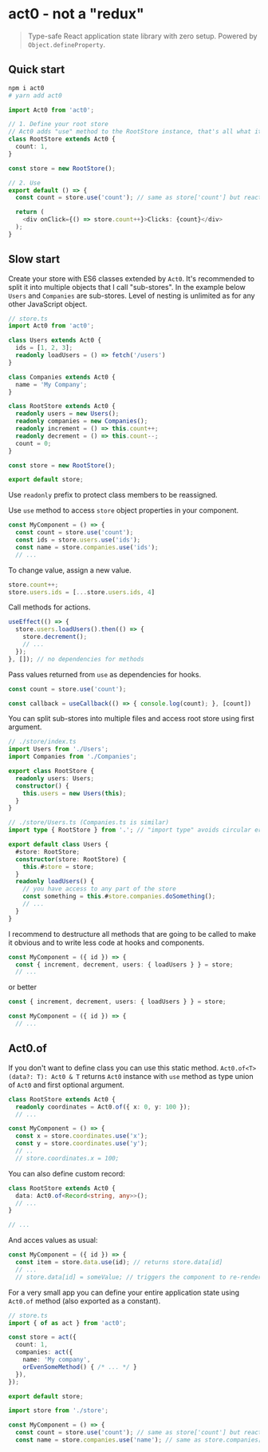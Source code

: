 # act0 - not a "redux"

> Type-safe React application state library with zero setup. Powered by `Object.defineProperty`.

## Quick start

```sh
npm i act0
# yarn add act0
```

```ts
import Act0 from 'act0';

// 1. Define your root store
// Act0 adds "use" method to the RootStore instance, that's all what it does
class RootStore extends Act0 {
  count: 1,
}

const store = new RootStore();

// 2. Use
export default () => {
  const count = store.use('count'); // same as store['count'] but reactive

  return (
    <div onClick={() => store.count++}>Clicks: {count}</div>
  );
}
```

## Slow start

Create your store with ES6 classes extended by `Act0`. It's recommended to split it into multiple objects that I call "sub-stores". In the example below `Users` and `Companies` are sub-stores. Level of nesting is unlimited as for any other JavaScript object.

```ts
// store.ts
import Act0 from 'act0';

class Users extends Act0 {
  ids = [1, 2, 3];
  readonly loadUsers = () => fetch('/users')
}

class Companies extends Act0 {
  name = 'My Company';
}

class RootStore extends Act0 {
  readonly users = new Users();
  readonly companies = new Companies();
  readonly increment = () => this.count++;
  readonly decrement = () => this.count--;
  count = 0;
}

const store = new RootStore();

export default store;
```

Use `readonly` prefix to protect class members to be reassigned.

Use `use` method to access `store` object properties in your component.

```ts
const MyComponent = () => {
  const count = store.use('count');
  const ids = store.users.use('ids');
  const name = store.companies.use('ids');
  // ...
```

To change value, assign a new value.

```ts
store.count++;
store.users.ids = [...store.users.ids, 4]
```

Call methods for actions.

```ts
useEffect(() => {
  store.users.loadUsers().then(() => {
    store.decrement();
    // ...
  });
}, []); // no dependencies for methods
```

Pass values returned from `use` as dependencies for hooks.

```ts
const count = store.use('count');

const callback = useCallback(() => { console.log(count); }, [count])
```

You can split sub-stores into multiple files and access root store using first argument.

```ts
// ./store/index.ts
import Users from './Users';
import Companies from './Companies';

export class RootStore {
  readonly users: Users;
  constructor() {
    this.users = new Users(this);
  }
}
```

```ts
// ./store/Users.ts (Companies.ts is similar)
import type { RootStore } from '.'; // "import type" avoids circular errors

export default class Users {
  #store: RootStore;
  constructor(store: RootStore) {
    this.#store = store;
  }
  readonly loadUsers() {
    // you have access to any part of the store
    const something = this.#store.companies.doSomething();
    // ...
  }
}
```

I recommend to destructure all methods that are going to be called to make it obvious and to write less code at hooks and components.

```ts
const MyComponent = ({ id }) => {
  const { increment, decrement, users: { loadUsers } } = store;
  // ...
```

or better

```ts
const { increment, decrement, users: { loadUsers } } = store;

const MyComponent = ({ id }) => {
  // ...
```



## Act0.of

If you don't want to define class you can use this static method. `Act0.of<T>(data?: T): Act0 & T` returns `Act0` instance with `use` method as type union of `Act0` and first optional argument. 

```ts
class RootStore extends Act0 {
  readonly coordinates = Act0.of({ x: 0, y: 100 });
  // ...

const MyComponent = () => {
  const x = store.coordinates.use('x');
  const y = store.coordinates.use('y');
  // ..
  // store.coordinates.x = 100;
```

You can also define custom record:

```ts
class RootStore extends Act0 {
  data: Act0.of<Record<string, any>>();
  // ...
}

// ...
```

And acces values as usual:

```ts
const MyComponent = ({ id }) => {
  const item = store.data.use(id); // returns store.data[id]
  // ...
  // store.data[id] = someValue; // triggers the component to re-render
```

For a very small app you can define your entire application state using `Act0.of` method (also exported as a constant).

```ts
// store.ts
import { of as act } from 'act0';

const store = act({
  count: 1,
  companies: act({
    name: 'My company',
    orEvenSomeMethod() { /* ... */ }
  }),
});

export default store;
```

```ts
import store from './store';

const MyComponent = () => {
  const count = store.use('count'); // same as store['count'] but reactive
  const name = store.companies.use('name'); // same as store.companies['name'] but reactive

```
